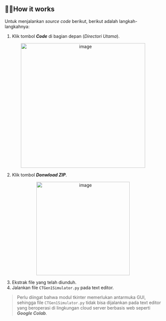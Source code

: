 ## 👨‍💻How it works
Untuk menjalankan _source code_ berikut, berikut adalah langkah-langkahnya:

1. Klik tombol ***Code*** di bagian depan (_Directori Utama_).

<p align="center">
  <img src="https://github.com/ahnafUB/Komputasi-Tomografi/assets/142992708/3c1fe3c7-09ae-4aed-9d2b-05a1aa961ef7" alt="image" width="400"/>
</p>

2. Klik tombol ***Donwload ZIP***.

<p align="center">
  <img src="https://github.com/ahnafUB/Komputasi-Tomografi/assets/142992708/e9e52d27-0c9c-4108-8854-f1b84c635a6e" alt="image" width="300"/>
</p>

3. Ekstrak file yang telah diunduh.
4. Jalankan file `CTGen1Simulator.py` pada text editor.

> Perlu diingat bahwa modul tkinter memerlukan antarmuka GUI, sehingga file `CTGen1Simulator.py` tidak bisa dijalankan pada text editor yang beroperasi di lingkungan cloud server berbasis web seperti ***Google Colab***.

